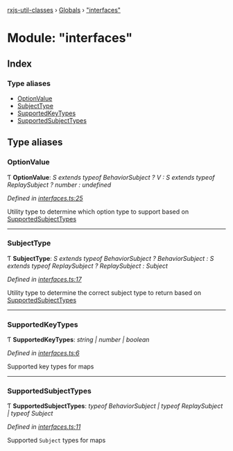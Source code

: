 [rxjs-util-classes](../README.md) › [Globals](../globals.md) › ["interfaces"](_interfaces_.md)

# Module: "interfaces"

## Index

### Type aliases

* [OptionValue](_interfaces_.md#optionvalue)
* [SubjectType](_interfaces_.md#subjecttype)
* [SupportedKeyTypes](_interfaces_.md#supportedkeytypes)
* [SupportedSubjectTypes](_interfaces_.md#supportedsubjecttypes)

## Type aliases

###  OptionValue

Ƭ **OptionValue**: *S extends typeof BehaviorSubject ? V : S extends typeof ReplaySubject ? number : undefined*

*Defined in [interfaces.ts:25](https://github.com/djhouseknecht/rxjs-util-classes/blob/a890826/src/interfaces.ts#L25)*

Utility type to determine which option type to support based
 on [SupportedSubjectTypes](_interfaces_.md#supportedsubjecttypes)

___

###  SubjectType

Ƭ **SubjectType**: *S extends typeof BehaviorSubject ? BehaviorSubject<V> : S extends typeof ReplaySubject ? ReplaySubject<V> : Subject<V>*

*Defined in [interfaces.ts:17](https://github.com/djhouseknecht/rxjs-util-classes/blob/a890826/src/interfaces.ts#L17)*

Utility type to determine the correct subject type to return based
 on [SupportedSubjectTypes](_interfaces_.md#supportedsubjecttypes)

___

###  SupportedKeyTypes

Ƭ **SupportedKeyTypes**: *string | number | boolean*

*Defined in [interfaces.ts:6](https://github.com/djhouseknecht/rxjs-util-classes/blob/a890826/src/interfaces.ts#L6)*

Supported key types for maps

___

###  SupportedSubjectTypes

Ƭ **SupportedSubjectTypes**: *typeof BehaviorSubject | typeof ReplaySubject | typeof Subject*

*Defined in [interfaces.ts:11](https://github.com/djhouseknecht/rxjs-util-classes/blob/a890826/src/interfaces.ts#L11)*

Supported `Subject` types for maps
